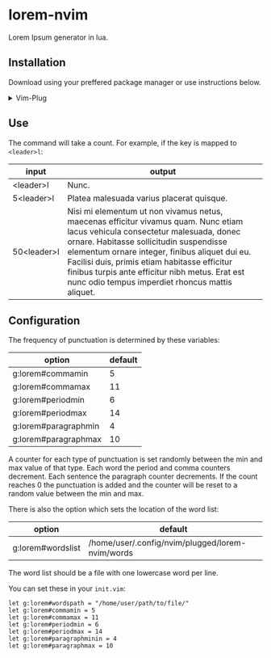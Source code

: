 # lorem-nvim
Lorem Ipsum generator in lua.

## Installation
Download using your preffered package manager or use instructions below.
<details>
  <summary>Vim-Plug</summary>

1. Install [junegunn/vim-plug](https://github.com/junegunn/vim-plug).
2. Add plugin to vim plug in `vimrc`.
```vim
call plug#begin()
  Plug 'mbpowers/lorem-nvim'
call plug#end()
```
3. Add keybinding in `vimrc`.
  
`nmap <leader>l <Plug>Lorem`
  
4. Restart nvim, and run `:PlugInstall`.
</details>

## Use
The command will take a count. For example, if the key is mapped to `<leader>l`:

|      input    |  output |
|---------------|---------|
| \<leader\>l   | Nunc.   |
| 5\<leader\>l  | Platea malesuada varius placerat quisque.|
| 50\<leader\>l | Nisi mi elementum ut non vivamus netus, maecenas efficitur vivamus quam. Nunc etiam lacus vehicula consectetur malesuada, donec ornare. Habitasse sollicitudin suspendisse elementum ornare integer, finibus aliquet dui eu. Facilisi duis, primis etiam habitasse efficitur finibus turpis ante efficitur nibh metus. Erat est nunc odio tempus imperdiet rhoncus mattis aliquet. |

## Configuration
The frequency of punctuation is determined by these variables:

| option               | default |
|----------------------|---------|
| g:lorem#commamin     |   5     |
| g:lorem#commamax     |   11    |
| g:lorem#periodmin    |   6     |
| g:lorem#periodmax    |   14    |
| g:lorem#paragraphmin |   4     |
| g:lorem#paragraphmax |   10    |
  
A counter for each type of punctuation is set randomly between the min and max value of that type.
Each word the period and comma counters decrement. Each sentence the paragraph counter decrements.
If the count reaches 0 the punctuation is added and the counter will be reset to a random value between the min and max.
  
There is also the option which sets the location of the word list:
  
| option            | default                                          |
|-------------------|--------------------------------------------------|
| g:lorem#wordslist | /home/user/.config/nvim/plugged/lorem-nvim/words |

The word list should be a file with one lowercase word per line.
  
You can set these in your `init.vim`:

```vim
let g:lorem#wordspath = "/home/user/path/to/file/"
let g:lorem#commamin = 5
let g:lorem#commamax = 11
let g:lorem#periodmin = 6
let g:lorem#periodmax = 14
let g:lorem#paragraphminin = 4
let g:lorem#paragraphmax = 10
  ```





